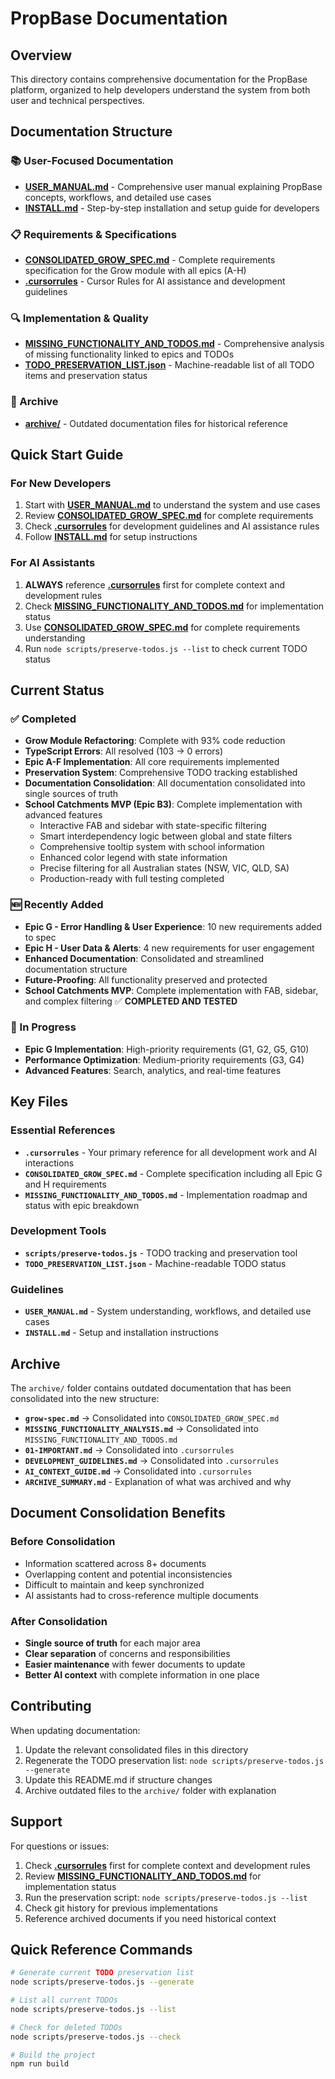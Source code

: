 # PropBase Documentation

## Overview
This directory contains comprehensive documentation for the PropBase platform, organized to help developers understand the system from both user and technical perspectives.

## Documentation Structure

### 📚 User-Focused Documentation
- **[USER_MANUAL.md](./USER_MANUAL.md)** - Comprehensive user manual explaining PropBase concepts, workflows, and detailed use cases
- **[INSTALL.md](./INSTALL.md)** - Step-by-step installation and setup guide for developers

### 📋 Requirements & Specifications
- **[CONSOLIDATED_GROW_SPEC.md](./CONSOLIDATED_GROW_SPEC.md)** - Complete requirements specification for the Grow module with all epics (A-H)
- **[.cursorrules](../../.cursorrules)** - Cursor Rules for AI assistance and development guidelines

### 🔍 Implementation & Quality
- **[MISSING_FUNCTIONALITY_AND_TODOS.md](./MISSING_FUNCTIONALITY_AND_TODOS.md)** - Comprehensive analysis of missing functionality linked to epics and TODOs
- **[TODO_PRESERVATION_LIST.json](./TODO_PRESERVATION_LIST.json)** - Machine-readable list of all TODO items and preservation status

### 📁 Archive
- **[archive/](./archive/)** - Outdated documentation files for historical reference

## Quick Start Guide

### For New Developers
1. Start with **[USER_MANUAL.md](./USER_MANUAL.md)** to understand the system and use cases
2. Review **[CONSOLIDATED_GROW_SPEC.md](./CONSOLIDATED_GROW_SPEC.md)** for complete requirements
3. Check **[.cursorrules](../../.cursorrules)** for development guidelines and AI assistance rules
4. Follow **[INSTALL.md](./INSTALL.md)** for setup instructions

### For AI Assistants
1. **ALWAYS** reference **[.cursorrules](../../.cursorrules)** first for complete context and development rules
2. Check **[MISSING_FUNCTIONALITY_AND_TODOS.md](./MISSING_FUNCTIONALITY_AND_TODOS.md)** for implementation status
3. Use **[CONSOLIDATED_GROW_SPEC.md](./CONSOLIDATED_GROW_SPEC.md)** for complete requirements understanding
4. Run `node scripts/preserve-todos.js --list` to check current TODO status

## Current Status

### ✅ Completed
- **Grow Module Refactoring**: Complete with 93% code reduction
- **TypeScript Errors**: All resolved (103 → 0 errors)
- **Epic A-F Implementation**: All core requirements implemented
- **Preservation System**: Comprehensive TODO tracking established
- **Documentation Consolidation**: All documentation consolidated into single sources of truth
- **School Catchments MVP (Epic B3)**: Complete implementation with advanced features
  - Interactive FAB and sidebar with state-specific filtering
  - Smart interdependency logic between global and state filters
  - Comprehensive tooltip system with school information
  - Enhanced color legend with state information
  - Precise filtering for all Australian states (NSW, VIC, QLD, SA)
  - Production-ready with full testing completed

### 🆕 Recently Added
- **Epic G - Error Handling & User Experience**: 10 new requirements added to spec
- **Epic H - User Data & Alerts**: 4 new requirements for user engagement
- **Enhanced Documentation**: Consolidated and streamlined documentation structure
- **Future-Proofing**: All functionality preserved and protected
- **School Catchments MVP**: Complete implementation with FAB, sidebar, and complex filtering ✅ **COMPLETED AND TESTED**

### 🚧 In Progress
- **Epic G Implementation**: High-priority requirements (G1, G2, G5, G10)
- **Performance Optimization**: Medium-priority requirements (G3, G4)
- **Advanced Features**: Search, analytics, and real-time features

## Key Files

### Essential References
- **`.cursorrules`** - Your primary reference for all development work and AI interactions
- **`CONSOLIDATED_GROW_SPEC.md`** - Complete specification including all Epic G and H requirements
- **`MISSING_FUNCTIONALITY_AND_TODOS.md`** - Implementation roadmap and status with epic breakdown

### Development Tools
- **`scripts/preserve-todos.js`** - TODO tracking and preservation tool
- **`TODO_PRESERVATION_LIST.json`** - Machine-readable TODO status

### Guidelines
- **`USER_MANUAL.md`** - System understanding, workflows, and detailed use cases
- **`INSTALL.md`** - Setup and installation instructions

## Archive

The `archive/` folder contains outdated documentation that has been consolidated into the new structure:
- **`grow-spec.md`** → Consolidated into `CONSOLIDATED_GROW_SPEC.md`
- **`MISSING_FUNCTIONALITY_ANALYSIS.md`** → Consolidated into `MISSING_FUNCTIONALITY_AND_TODOS.md`
- **`01-IMPORTANT.md`** → Consolidated into `.cursorrules`
- **`DEVELOPMENT_GUIDELINES.md`** → Consolidated into `.cursorrules`
- **`AI_CONTEXT_GUIDE.md`** → Consolidated into `.cursorrules`
- **`ARCHIVE_SUMMARY.md`** - Explanation of what was archived and why

## Document Consolidation Benefits

### **Before Consolidation**
- Information scattered across 8+ documents
- Overlapping content and potential inconsistencies
- Difficult to maintain and keep synchronized
- AI assistants had to cross-reference multiple documents

### **After Consolidation**
- **Single source of truth** for each major area
- **Clear separation** of concerns and responsibilities
- **Easier maintenance** with fewer documents to update
- **Better AI context** with complete information in one place

## Contributing

When updating documentation:
1. Update the relevant consolidated files in this directory
2. Regenerate the TODO preservation list: `node scripts/preserve-todos.js --generate`
3. Update this README.md if structure changes
4. Archive outdated files to the `archive/` folder with explanation

## Support

For questions or issues:
1. Check **[.cursorrules](../../.cursorrules)** first for complete context and development rules
2. Review **[MISSING_FUNCTIONALITY_AND_TODOS.md](./MISSING_FUNCTIONALITY_AND_TODOS.md)** for implementation status
3. Run the preservation script: `node scripts/preserve-todos.js --list`
4. Check git history for previous implementations
5. Reference archived documents if you need historical context

## Quick Reference Commands

```bash
# Generate current TODO preservation list
node scripts/preserve-todos.js --generate

# List all current TODOs
node scripts/preserve-todos.js --list

# Check for deleted TODOs
node scripts/preserve-todos.js --check

# Build the project
npm run build
```
